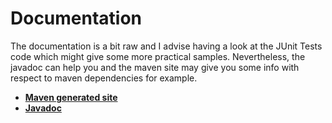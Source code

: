 # Documentation #

The documentation is a bit raw and I advise having a look at the JUnit Tests code which might give some more practical samples. Nevertheless, the javadoc can help you and the maven site may give you some info with respect to maven dependencies for example.

  * **[Maven generated site](http://mandubian-gabilities.googlecode.com/svn/trunk/mandubian-gabilities/site/index.html)**
  * **[Javadoc](http://mandubian-gabilities.googlecode.com/svn/trunk/mandubian-gabilities/site/apidocs/index.html)**